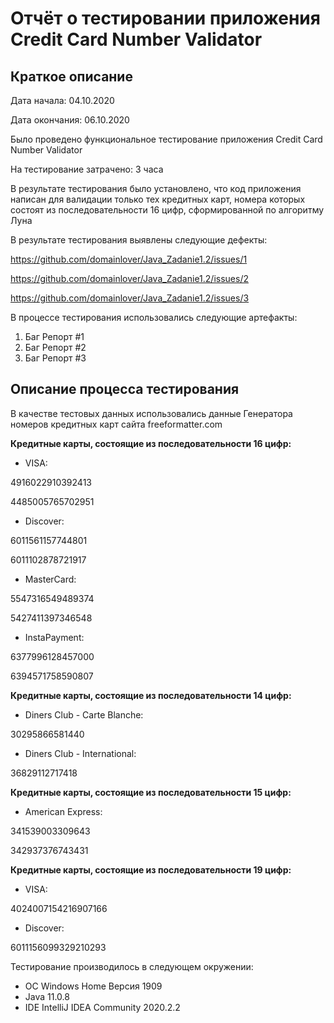 # Отчёт о тестировании приложения Credit Card Number Validator

## Краткое описание

Дата начала: 04.10.2020

Дата окончания: 06.10.2020 

Было проведено функциональное тестирование приложения Credit Card Number Validator

На тестирование затрачено: 3 часа

В результате тестирования было установлено, что код приложения написан для валидации только тех кредитных карт, номера которых состоят из последовательности 16 цифр, сформированной по алгоритму Луна 

В результате тестирования выявлены следующие дефекты:

https://github.com/domainlover/Java_Zadanie1.2/issues/1

https://github.com/domainlover/Java_Zadanie1.2/issues/2

https://github.com/domainlover/Java_Zadanie1.2/issues/3

В процессе тестирования использовались следующие артефакты:

1. Баг Репорт #1
2. Баг Репорт #2
3. Баг Репорт #3

## Описание процесса тестирования

В качестве тестовых данных использовались данные Генератора номеров кредитных карт сайта freeformatter.com

**Кредитные карты, состоящие из последовательности 16 цифр:**

* VISA:

4916022910392413

4485005765702951

* Discover:

6011561157744801

6011102878721917

* MasterCard:

5547316549489374

5427411397346548


* InstaPayment:

6377996128457000

6394571758590807

**Кредитные карты, состоящие из последовательности 14 цифр:**

* Diners Club - Carte Blanche:

30295866581440

* Diners Club - International:

36829112717418

**Кредитные карты, состоящие из последовательности 15 цифр:**

* American Express:

341539003309643

342937376743431

**Кредитные карты, состоящие из последовательности 19 цифр:**

* VISA: 

4024007154216907166

* Discover: 

6011156099329210293


Тестирование производилось в следующем окружении:
* ОС Windows Home Версия 1909
* Java 11.0.8
* IDE IntelliJ IDEA Community 2020.2.2
